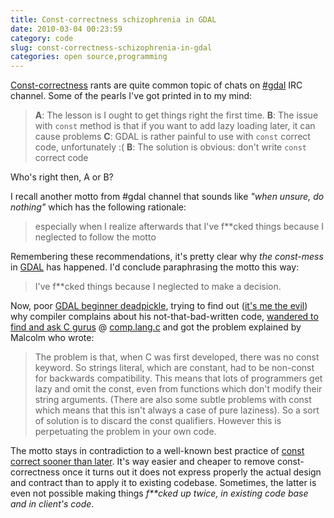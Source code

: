 ```yaml
---
title: Const-correctness schizophrenia in GDAL
date: 2010-03-04 00:23:59
category: code
slug: const-correctness-schizophrenia-in-gdal
categories: open source,programming
---
```


[Const-correctness](http://en.wikipedia.org/wiki/Const-correctness) rants are quite common topic of chats on [#gdal](irc://irc.freenode.net/#gdal) IRC channel. Some of the pearls I've got printed in to my mind:


> **A**: The lesson is I ought to get things right the first time.
> **B**: The issue with `const` method is that if you want to add lazy loading later, it can cause problems
> **C**: GDAL is rather painful to use with `const` correct code, unfortunately :(
> **B**: The solution is obvious: don't write `const` correct code


Who's right then, A or B?

I recall another motto from #gdal channel that sounds like _"when unsure, do nothing"_ which has the following rationale:

> especially when I realize afterwards that I've f**cked things because I neglected to follow the motto


Remembering these recommendations, it's pretty clear why _the const-mess_ in [GDAL](http://www.gdal.org) has happened. I'd conclude paraphrasing the motto this way:


> I've f**cked things because I neglected to make a decision.


Now, poor [GDAL beginner deadpickle](http://lists.osgeo.org/pipermail/gdal-dev/2010-March/023776.html), trying to find out ([it's me the evil](http://lists.osgeo.org/pipermail/gdal-dev/2010-March/023781.html)) why compiler complains about his not-that-bad-written code, [wandered to find and ask C gurus](http://groups.google.co.uk/group/comp.lang.c/browse_thread/thread/41e53e9bb82de6ec) @ [comp.lang.c](http://groups.google.com/group/comp.lang.c) and got the problem explained by Malcolm who wrote:


> The problem is that, when C was first developed, there was no const keyword.
> So strings literal, which are constant, had to be non-const for backwards compatibility.
> This means that lots of programmers get lazy and omit the const,
> even from functions which don't modify their string arguments.
> (There are also some subtle problems with const which means that
> this isn't always a case of pure laziness). So a sort of solution is to
> discard the const qualifiers. However this is perpetuating the problem in your own code. 


The motto stays in contradiction to a well-known best practice of [const correct sooner than later](http://www.parashift.com/c++-faq-lite/const-correctness.html#faq-18.3). It's way easier and cheaper to remove const-correctness once it turns out it does not express properly the actual design and contract than to apply it to existing codebase. Sometimes, the latter is even not possible making things _f**cked up twice, in existing code base and in client's code_.

